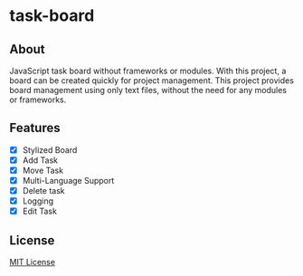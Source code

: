 # task-board
## About
JavaScript task board without frameworks or modules. With this project, a board can be created quickly for project management. This project provides board management using only text files, without the need for any modules or frameworks.

## Features
- [X] Stylized Board
- [X] Add Task
- [X] Move Task
- [X] Multi-Language Support
- [X] Delete task
- [X] Logging
- [X] Edit Task

## License
[MIT License](LICENSE)